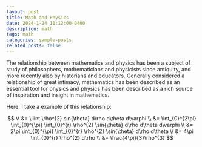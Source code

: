 ```yaml
---
layout: post
title: Math and Physics
date: 2024-1-24 11:12:00-0400
description: math
tags: math
categories: sample-posts
related_posts: false
---
```


The relationship between mathematics and physics has been a subject of study of philosophers, mathematicians and physicists since antiquity, and more recently also by historians and educators. Generally considered a relationship of great intimacy, mathematics has been described as an essential tool for physics and physics has been described as a rich source of inspiration and insight in mathematics.

Here, I take a example of this relationship:

$$
    V &= \iiint \rho^{2} sin{\theta} d\rho d\theta d\varphi \\
    &= \int_{0}^{2\pi} \int_{0}^{\pi} \int_{0}^{r} \rho^{2} \sin{\theta} d\rho d\theta d\varphi \\
    &= 2\pi \int_{0}^{\pi} \int_{0}^{r} \rho^{2} \sin{\theta} d\rho d\theta \\
    &= 4\pi \int_{0}^{r} \rho^{2} d\rho \\
    &= \frac{4\pi}{3}\rho^{3}
$$
